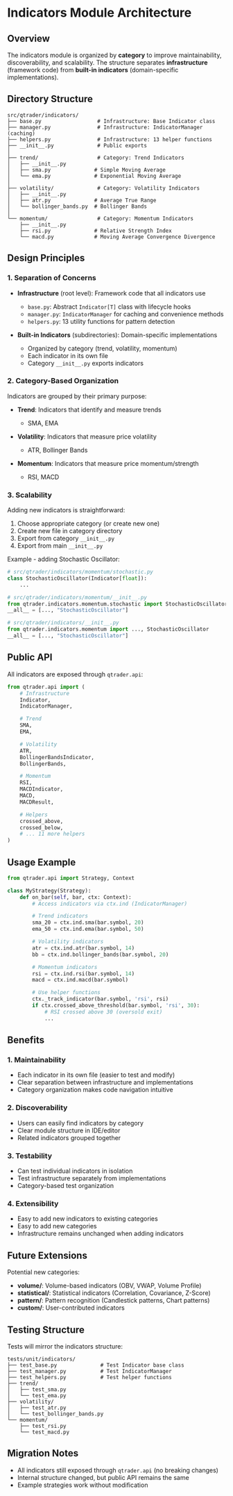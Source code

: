 # Indicators Module Architecture

## Overview

The indicators module is organized by **category** to improve maintainability, discoverability, and scalability. The structure separates **infrastructure** (framework code) from **built-in indicators** (domain-specific implementations).

## Directory Structure

```
src/qtrader/indicators/
├── base.py                  # Infrastructure: Base Indicator class
├── manager.py               # Infrastructure: IndicatorManager (caching)
├── helpers.py               # Infrastructure: 13 helper functions
├── __init__.py              # Public exports
│
├── trend/                   # Category: Trend Indicators
│   ├── __init__.py
│   ├── sma.py              # Simple Moving Average
│   └── ema.py              # Exponential Moving Average
│
├── volatility/              # Category: Volatility Indicators
│   ├── __init__.py
│   ├── atr.py              # Average True Range
│   └── bollinger_bands.py  # Bollinger Bands
│
└── momentum/                # Category: Momentum Indicators
    ├── __init__.py
    ├── rsi.py              # Relative Strength Index
    └── macd.py             # Moving Average Convergence Divergence
```

## Design Principles

### 1. Separation of Concerns

- **Infrastructure** (root level): Framework code that all indicators use

  - `base.py`: Abstract `Indicator[T]` class with lifecycle hooks
  - `manager.py`: `IndicatorManager` for caching and convenience methods
  - `helpers.py`: 13 utility functions for pattern detection

- **Built-in Indicators** (subdirectories): Domain-specific implementations

  - Organized by category (trend, volatility, momentum)
  - Each indicator in its own file
  - Category `__init__.py` exports indicators

### 2. Category-Based Organization

Indicators are grouped by their primary purpose:

- **Trend**: Indicators that identify and measure trends

  - SMA, EMA

- **Volatility**: Indicators that measure price volatility

  - ATR, Bollinger Bands

- **Momentum**: Indicators that measure price momentum/strength

  - RSI, MACD

### 3. Scalability

Adding new indicators is straightforward:

1. Choose appropriate category (or create new one)
1. Create new file in category directory
1. Export from category `__init__.py`
1. Export from main `__init__.py`

Example - adding Stochastic Oscillator:

```python
# src/qtrader/indicators/momentum/stochastic.py
class StochasticOscillator(Indicator[float]):
    ...

# src/qtrader/indicators/momentum/__init__.py
from qtrader.indicators.momentum.stochastic import StochasticOscillator
__all__ = [..., "StochasticOscillator"]

# src/qtrader/indicators/__init__.py
from qtrader.indicators.momentum import ..., StochasticOscillator
__all__ = [..., "StochasticOscillator"]
```

## Public API

All indicators are exposed through `qtrader.api`:

```python
from qtrader.api import (
    # Infrastructure
    Indicator,
    IndicatorManager,

    # Trend
    SMA,
    EMA,

    # Volatility
    ATR,
    BollingerBandsIndicator,
    BollingerBands,

    # Momentum
    RSI,
    MACDIndicator,
    MACD,
    MACDResult,

    # Helpers
    crossed_above,
    crossed_below,
    # ... 11 more helpers
)
```

## Usage Example

```python
from qtrader.api import Strategy, Context

class MyStrategy(Strategy):
    def on_bar(self, bar, ctx: Context):
        # Access indicators via ctx.ind (IndicatorManager)

        # Trend indicators
        sma_20 = ctx.ind.sma(bar.symbol, 20)
        ema_50 = ctx.ind.ema(bar.symbol, 50)

        # Volatility indicators
        atr = ctx.ind.atr(bar.symbol, 14)
        bb = ctx.ind.bollinger_bands(bar.symbol, 20)

        # Momentum indicators
        rsi = ctx.ind.rsi(bar.symbol, 14)
        macd = ctx.ind.macd(bar.symbol)

        # Use helper functions
        ctx._track_indicator(bar.symbol, 'rsi', rsi)
        if ctx.crossed_above_threshold(bar.symbol, 'rsi', 30):
            # RSI crossed above 30 (oversold exit)
            ...
```

## Benefits

### 1. Maintainability

- Each indicator in its own file (easier to test and modify)
- Clear separation between infrastructure and implementations
- Category organization makes code navigation intuitive

### 2. Discoverability

- Users can easily find indicators by category
- Clear module structure in IDE/editor
- Related indicators grouped together

### 3. Testability

- Can test individual indicators in isolation
- Test infrastructure separately from implementations
- Category-based test organization

### 4. Extensibility

- Easy to add new indicators to existing categories
- Easy to add new categories
- Infrastructure remains unchanged when adding indicators

## Future Extensions

Potential new categories:

- **volume/**: Volume-based indicators (OBV, VWAP, Volume Profile)
- **statistical/**: Statistical indicators (Correlation, Covariance, Z-Score)
- **pattern/**: Pattern recognition (Candlestick patterns, Chart patterns)
- **custom/**: User-contributed indicators

## Testing Structure

Tests will mirror the indicators structure:

```
tests/unit/indicators/
├── test_base.py              # Test Indicator base class
├── test_manager.py           # Test IndicatorManager
├── test_helpers.py           # Test helper functions
├── trend/
│   ├── test_sma.py
│   └── test_ema.py
├── volatility/
│   ├── test_atr.py
│   └── test_bollinger_bands.py
└── momentum/
    ├── test_rsi.py
    └── test_macd.py
```

## Migration Notes

- All indicators still exposed through `qtrader.api` (no breaking changes)
- Internal structure changed, but public API remains the same
- Example strategies work without modification
